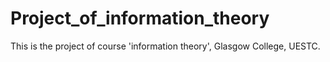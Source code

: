 # Project_of_information_theory
This is the project of course 'information theory', Glasgow College, UESTC.
